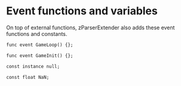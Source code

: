 # Event functions and variables
On top of external functions, zParserExtender also adds these event functions and constants.

```dae
func event GameLoop() {};

func event GameInit() {};

const instance null;

const float NaN;
```
